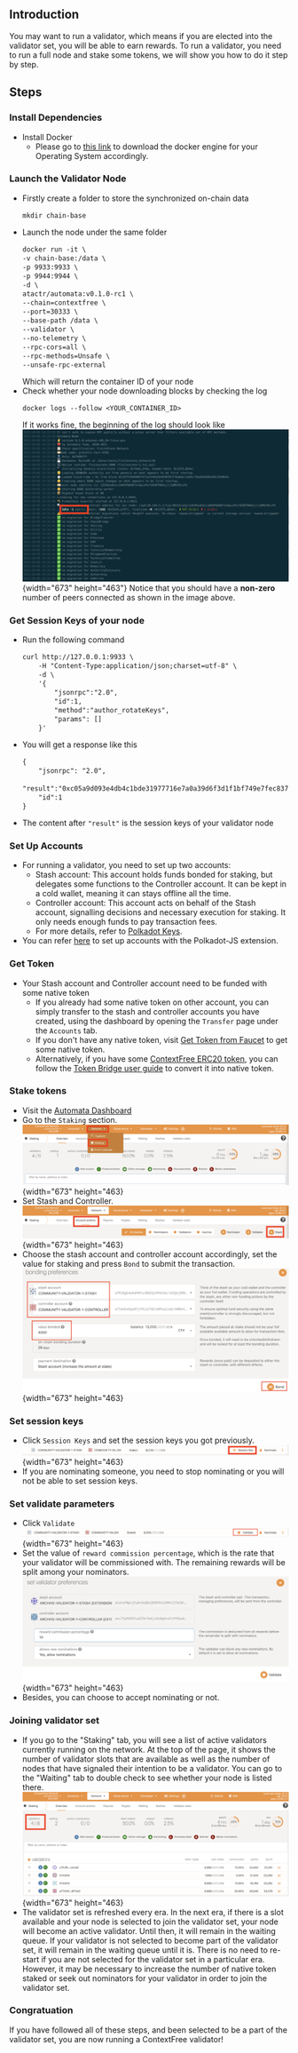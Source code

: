 ## Introduction
You may want to run a validator, which means if you are elected into the validator set, you will be able to earn rewards. To run a validator, you need to run a full node and stake some tokens, we will show you how to do it step by step.

## Steps
### Install Dependencies
- Install Docker
  - Please go to [this link](https://docs.docker.com/get-docker/) to download the docker engine for your Operating System accordingly.

### Launch the Validator Node
- Firstly create a folder to store the synchronized on-chain data
    ```
    mkdir chain-base
    ```
- Launch the node under the same folder
    ```
    docker run -it \
    -v chain-base:/data \
    -p 9933:9933 \
    -p 9944:9944 \
    -d \
    atactr/automata:v0.1.0-rc1 \
    --chain=contextfree \
    --port=30333 \
    --base-path /data \
    --validator \
    --no-telemetry \
    --rpc-cors=all \
    --rpc-methods=Unsafe \
    --unsafe-rpc-external
    ```
  Which will return the container ID of your node
- Check whether your node downloading blocks by checking the log
    ```
    docker logs --follow <YOUR_CONTAINER_ID>
    ```
  If it works fine, the beginning of the log should look like
  ![](../../assets/canaryimg/validator/dockerlog.png){width="673" height="463"} 
  Notice that you should have a **non-zero** number of peers connected as shown in the image above.

### Get Session Keys of your node
- Run the following command
    ```
    curl http://127.0.0.1:9933 \
        -H "Content-Type:application/json;charset=utf-8" \
        -d \
        '{
            "jsonrpc":"2.0",
            "id":1,
            "method":"author_rotateKeys",
            "params": []
        }'
    ```
- You will get a response like this
    ```
    {
        "jsonrpc": "2.0",
        "result":"0xc05a9d093e4db4c1bde31977716e7a0a39d6f3d1f1bf749e7fec8371147de730af6860aeef81a11130c9fcd317b96e736f6c36141c28f382a18f9faf6e7df797eaa951ead00d12db10937003f0956e3d3444d1774d452ed045dbc1b84d1bf1471abf5d77bf5033845f01be1188a852c6f0ba703042b4d06d14314841c1096c50",
        "id":1
    }
    ```
- The content after `"result"` is the session keys of your validator node

### Set Up Accounts
- For running a validator, you need to set up two accounts:
  - Stash account: This account holds funds bonded for staking, but delegates some functions to the Controller account. It can be kept in a cold wallet, meaning it can stays offline all the time.
  - Controller account: This account acts on behalf of the Stash account, signalling decisions and necessary execution for staking. It only needs enough funds to pay transaction fees.
  - For more details, refer to [Polkadot Keys](https://wiki.polkadot.network/docs/learn-keys).
- You can refer [here](../userguide/setupwallet.md) to set up accounts with the Polkadot-JS extension.

### Get Token
- Your Stash account and Controller account need to be funded with some native token
  - If you already had some native token on other account, you can simply transfer to the stash and controller accounts you have created, using the dashboard by opening the `Transfer` page under the `Accounts` tab.
  - If you don't have any native token, visit [Get Token from Faucet](../userguide/gettoken.md) to get some native token.
  - Alternatively, if you have some [ContextFree ERC20 token](https://ropsten.etherscan.io/token/0x8289b901CAC48EbBB1B5cb0049d1459EA1240EF7), you can follow the [Token Bridge user guide](../userguide/tokenbridge.md) to convert it into native token.

### Stake tokens
- Visit the [Automata Dashboard](https://dashboard.ata.network/?rpc=wss%3A%2F%2Ffs-api.ata.network#/explorer)
-  Go to the `Staking` section.
![](../../assets/canaryimg/validator/staking.png){width="673" height="463}
- Set Stash and Controller.
![](../../assets/canaryimg/validator/stash.png){width="673" height="463}
- Choose the stash account and controller account accordingly, set the value for staking and press `Bond` to submit the transaction.
![](../../assets/canaryimg/validator/bond.png){width="673" height="463}

### Set session keys
- Click `Session Keys` and set the session keys you got previously. 
![](../../assets/canaryimg/validator/sessionkey.png){width="673" height="463}
- If you are nominating someone, you need to stop nominating or you will not be able to set session keys.

### Set validate parameters
- Click `Validate`
![](../../assets/canaryimg/validator/validate.png){width="673" height="463}
- Set the value of `reward commission percentage`, which is the rate that your validator will be commissioned with. The remaining rewards will be split among your nominators.
![](../../assets/canaryimg/validator/validate_2.png){width="673" height="463}
- Besides, you can choose to accept nominating or not.

### Joining validator set
- If you go to the "Staking" tab, you will see a list of active validators currently running on the network. At the top of the page, it shows the number of validator slots that are available as well as the number of nodes that have signaled their intention to be a validator. You can go to the "Waiting" tab to double check to see whether your node is listed there.
![](../../assets/canaryimg/validator/validatorset.png){width="673" height="463}
- The validator set is refreshed every era. In the next era, if there is a slot available and your node is selected to join the validator set, your node will become an active validator. Until then, it will remain in the waiting queue. If your validator is not selected to become part of the validator set, it will remain in the waiting queue until it is. There is no need to re-start if you are not selected for the validator set in a particular era. However, it may be necessary to increase the number of native token staked or seek out nominators for your validator in order to join the validator set.

### Congratuation
If you have followed all of these steps, and been selected to be a part of the validator set, you are now running a ContextFree validator!